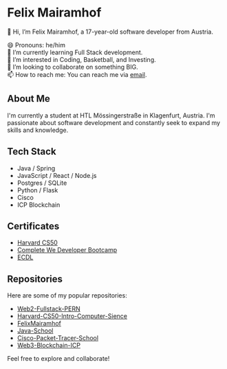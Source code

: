 # Felix Mairamhof

👋 Hi, I’m Felix Mairamhof, a 17-year-old software developer from Austria.

😄 Pronouns: he/him  
🌱 I’m currently learning Full Stack development.  
👀 I’m interested in Coding, Basketball, and Investing.  
💞️ I’m looking to collaborate on something BIG.  
📫 How to reach me: You can reach me via [email](mailto:feberg.k@gmail.com). 

## About Me
I'm currently a student at HTL Mössingerstraße in Klagenfurt, Austria. I'm passionate about software development and constantly seek to expand my skills and knowledge.

## Tech Stack
- Java / Spring
- JavaScript / React / Node.js
- Postgres / SQLite
- Python / Flask
- Cisco
- ICP Blockchain

## Certificates
- [Harvard CS50](https://github.com/FelixMairamhof/FelixMairamhof/files/15178377/CS50x.pdf)
- [Complete We Developer Bootcamp](https://github.com/FelixMairamhof/FelixMairamhof/files/15178388/WebDevCourse.pdf)
- [ECDL](https://github.com/FelixMairamhof/FelixMairamhof/files/15178393/ecdl.pdf)





## Repositories
Here are some of my popular repositories:

- [Web2-Fullstack-PERN](https://github.com/FelixMairamhof/Web2-Fullstack-PERN)
- [Harvard-CS50-Intro-Computer-Sience](https://github.com/FelixMairamhof/Harvard-CS50-Intro-Computer-Sience)
- [FelixMairamhof](https://github.com/FelixMairamhof/FelixMairamhof)
- [Java-School](https://github.com/FelixMairamhof/Java-School)
- [Cisco-Packet-Tracer-School](https://github.com/FelixMairamhof/Cisco-Packet-Tracer-School)
- [Web3-Blockchain-ICP](https://github.com/FelixMairamhof/Web3-Blockchain-ICP)

Feel free to explore and collaborate!

